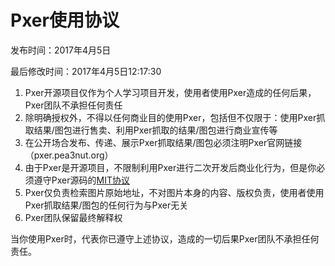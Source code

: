 # Pxer使用协议

发布时间：2017年4月5日

最后修改时间：2017年4月5日12:17:30

1. Pxer开源项目仅作为个人学习项目开发，使用者使用Pxer造成的任何后果，Pxer团队不承担任何责任
1. 除明确授权外，不得以任何商业目的使用Pxer，包括但不仅限于：使用Pxer抓取结果/图包进行售卖、利用Pxer抓取的结果/图包进行商业宣传等
1. 在公开场合发布、传递、展示Pxer抓取结果/图包必须注明Pxer官网链接（pxer.pea3nut.org）
1. 由于Pxer是开源项目，不限制利用Pxer进行二次开发后商业化行为，但是你必须遵守Pxer源码的[MIT协议](http://opensource.org/licenses/MIT)
1. Pxer仅负责检索图片原始地址，不对图片本身的内容、版权负责，使用者使用Pxer抓取结果/图包的任何行为与Pxer无关
1. Pxer团队保留最终解释权

当你使用Pxer时，代表你已遵守上述协议，造成的一切后果Pxer团队不承担任何责任。



